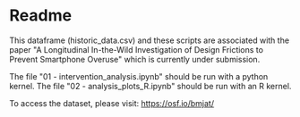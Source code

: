 # Readme

This dataframe (historic_data.csv) and these scripts are associated with the paper "A Longitudinal In-the-Wild Investigation of Design Frictions to Prevent Smartphone Overuse" which is currently under submission.

The file "01 - intervention_analysis.ipynb" should be run with a python kernel.
The file "02 - analysis_plots_R.ipynb" should be run with an R kernel.

To access the dataset, please visit: https://osf.io/bmjat/ 
